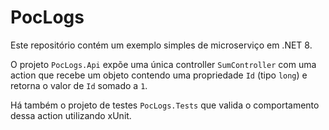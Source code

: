 # PocLogs
Este repositório contém um exemplo simples de microserviço em .NET 8.

O projeto `PocLogs.Api` expõe uma única controller `SumController` com uma action
que recebe um objeto contendo uma propriedade `Id` (tipo `long`) e retorna o valor
de `Id` somado a `1`.

Há também o projeto de testes `PocLogs.Tests` que valida o comportamento dessa
action utilizando xUnit.
